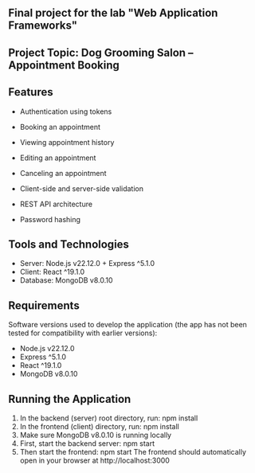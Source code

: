 ## Final project for the lab "Web Application Frameworks"

## Project Topic: Dog Grooming Salon – Appointment Booking

## Features

- Authentication using tokens

- Booking an appointment

- Viewing appointment history

- Editing an appointment

- Canceling an appointment

- Client-side and server-side validation

- REST API architecture

- Password hashing



## Tools and Technologies
- Server: Node.js v22.12.0 + Express ^5.1.0
- Client: React ^19.1.0
- Database: MongoDB v8.0.10

## Requirements
Software versions used to develop the application (the app has not been tested for compatibility with earlier versions):
- Node.js v22.12.0
- Express ^5.1.0
- React ^19.1.0
- MongoDB v8.0.10

## Running the Application
1. In the backend (server) root directory, run:
	npm install
2. In the frontend (client) directory, run:
	npm install
3. Make sure MongoDB v8.0.10 is running locally
4. First, start the backend server:
	npm start
5. Then start the frontend:
	npm start
The frontend should automatically open in your browser at http://localhost:3000
